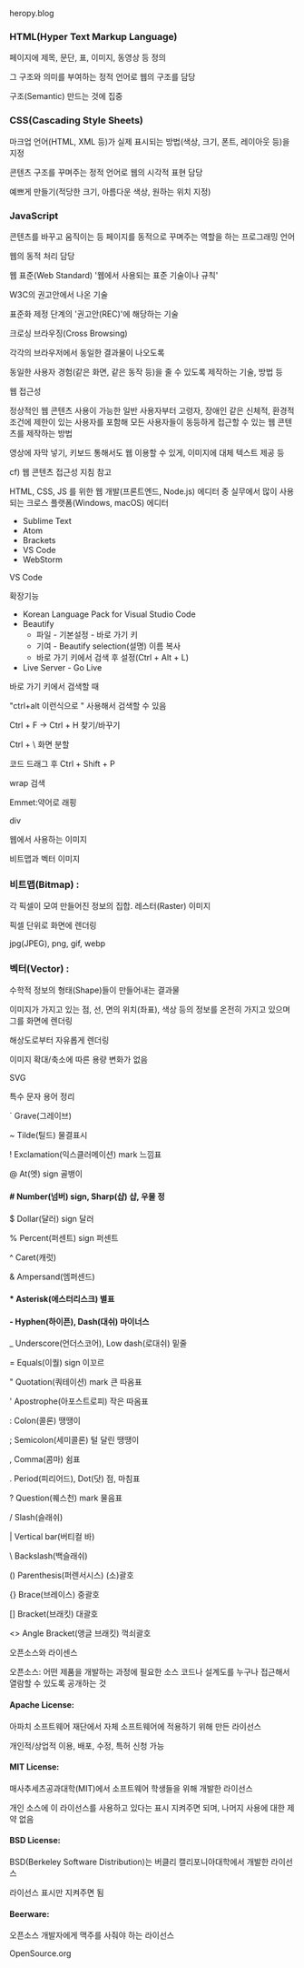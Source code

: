 heropy.blog



### HTML(Hyper Text Markup Language)

페이지에 제목, 문단, 표, 이미지, 동영상 등 정의

그 구조와 의미를 부여하는 정적 언어로 웹의 구조를 담당

구조(Semantic) 만드는 것에 집중 

### CSS(Cascading Style Sheets)

마크업 언어(HTML, XML 등)가 실제 표시되는 방법(색상, 크기, 폰트, 레이아웃 등)을 지정

콘텐츠 구조를 꾸며주는 정적 언어로 웹의 시각적 표현 담당

예쁘게 만들기(적당한 크기, 아름다운 색상, 원하는 위치 지정) 

### JavaScript

콘텐츠를 바꾸고 움직이는 등 페이지를 동적으로 꾸며주는 역할을 하는 프로그래밍 언어

웹의 동적 처리 담당



웹 표준(Web Standard) '웹에서 사용되는 표준 기술이나 규칙'

W3C의 권고안에서 나온 기술

표준화 제정 단계의 '권고안(REC)'에 해당하는 기술



크로싱 브라우징(Cross Browsing)

각각의 브라우저에서 동일한 결과물이 나오도록

동일한 사용자 경험(같은 화면, 같은 동작 등)을 줄 수 있도록 제작하는 기술, 방법 등



웹 접근성

정상적인 웹 콘텐츠 사용이 가능한 일반 사용자부터 고령자, 장애인 같은 신체적, 환경적 조건에 제한이 있는 사용자를 포함해 모든 사용자들이 동등하게 접근할 수 있는 웹 콘텐츠를 제작하는 방법

영상에 자막 넣기, 키보드 통해서도 웹 이용할 수 있게, 이미지에 대체 텍스트 제공 등

cf) 웹 콘텐츠 접근성 지침 참고



HTML, CSS, JS 를 위한 웹 개발(프론트엔드, Node.js) 에디터 중 실무에서 많이 사용되는 크로스 플랫폼(Windows, macOS) 에디터

* Sublime Text
* Atom
* Brackets
* VS Code
* WebStorm



VS Code

확장기능

* Korean Language Pack for Visual Studio Code
* Beautify
  * 파일 - 기본설정 - 바로 가기 키
  * 기여 - Beautify selection(설명) 이름 복사
  * 바로 가기 키에서 검색 후 설정(Ctrl + Alt + L)
* Live Server - Go Live



바로 가기 키에서 검색할 때

"ctrl+alt 이런식으로 " 사용해서 검색할 수 있음

Ctrl + F -> Ctrl + H 찾기/바꾸기

Ctrl + \ 화면 분할



코드 드래그 후 Ctrl + Shift + P

wrap 검색

Emmet:약어로 래핑

div



웹에서 사용하는 이미지

비트맵과 벡터 이미지

### 비트맵(Bitmap) : 

각 픽셀이 모여 만들어진 정보의 집합. 레스터(Raster) 이미지

픽셀 단위로 화면에 렌더링

jpg(JPEG), png, gif, webp

### 벡터(Vector) : 

수학적 정보의 형태(Shape)들이 만들어내는 결과물

이미지가 가지고 있는 점, 선, 면의 위치(좌표), 색상 등의 정보를 온전히 가지고 있으며 그를 화면에 렌더링

해상도로부터 자유롭게 렌더링

이미지 확대/축소에 따른 용량 변화가 없음

SVG



특수 문자 용어 정리

` Grave(그레이브)

~ Tilde(틸드) 물결표시

! Exclamation(익스클러메이션) mark 느낌표

@ At(엣) sign 골뱅이

#### # Number(넘버) sign, Sharp(샵) 샵, 우물 정

$ Dollar(달러) sign 달러

% Percent(퍼센트) sign 퍼센트

^ Caret(캐럿)

& Ampersand(엠퍼센드)

#### * Asterisk(에스터리스크) 별표

#### - Hyphen(하이픈), Dash(대쉬) 마이너스

_ Underscore(언더스코어), Low dash(로대쉬) 밑줄

= Equals(이퀄) sign 이꼬르

" Quotation(쿼테이션) mark 큰 따옴표

' Apostrophe(아포스트로피) 작은 따옴표

: Colon(콜론) 땡땡이

; Semicolon(세미콜론) 털 달린 땡땡이

, Comma(콤마) 쉼표

. Period(피리어드), Dot(닷) 점, 마침표

? Question(퀘스천) mark 물음표

/ Slash(슬래쉬)

| Vertical bar(버티컬 바)

\ Backslash(백슬래쉬)

() Parenthesis(퍼렌서시스) (소)괄호

{} Brace(브레이스) 중괄호

[] Bracket(브래킷) 대괄호

<> Angle Bracket(앵글 브래킷) 꺽쇠괄호



오픈소스와 라이센스

오픈소스: 어떤 제품을 개발하는 과정에 필요한 소스 코드나 설계도를 누구나 접근해서 열람할 수 있도록 공개하는 것

#### Apache License: 

아파치 소프트웨어 재단에서 자체 소프트웨어에 적용하기 위해 만든 라이선스

개인적/상업적 이용, 배포, 수정, 특허 신청 가능

#### MIT License: 

매사추세츠공과대학(MIT)에서 소프트웨어 학생들을 위해 개발한 라이선스

개인 소스에 이 라이선스를 사용하고 있다는 표시 지켜주면 되며, 나머지 사용에 대한 제약 없음

#### BSD License: 

BSD(Berkeley Software Distribution)는 버클리 캘리포니아대학에서 개발한 라이선스

라이선스 표시만 지켜주면 됨

#### Beerware:

오픈소스 개발자에게 맥주를 사줘야 하는 라이선스



OpenSource.org



